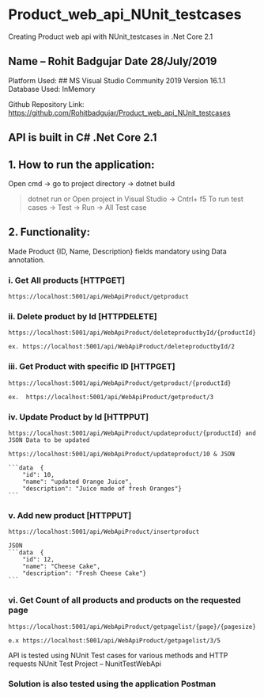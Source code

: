 # Product_web_api_NUnit_testcases
Creating Product web api with NUnit_testcases in .Net Core 2.1

 ## Name – Rohit Badgujar			             			Date   28/July/2019
 Platform Used: ## MS Visual Studio Community 2019 Version 16.1.1
 Database Used: InMemory 
 
 Github Repository Link: 
 	https://github.com/Rohitbadgujar/Product_web_api_NUnit_testcases
	
 ## API is built in C# .Net Core 2.1 

## 1.	How to run the application:
Open cmd -> go to project directory -> dotnet build 
>	dotnet run
or
Open project in Visual Studio -> Cntrl+ f5 
To run test cases -> Test -> Run -> All Test case

## 2.	Functionality:

Made Product {ID, Name, Description} fields mandatory using Data annotation.

### i.	Get All products [HTTPGET]

	https://localhost:5001/api/WebApiProduct/getproduct

### ii.	Delete product by Id [HTTPDELETE]

	https://localhost:5001/api/WebApiProduct/deleteproductbyId/{productId}
	
	ex. https://localhost:5001/api/WebApiProduct/deleteproductbyId/2

### iii.	Get Product with specific ID [HTTPGET]
	
	https://localhost:5001/api/WebApiProduct/getproduct/{productId}
	
	ex.  https://localhost:5001/api/WebApiProduct/getproduct/3

### iv.	Update Product by Id [HTTPPUT]
	
	https://localhost:5001/api/WebApiProduct/updateproduct/{productId} and JSON Data to be updated
	
	https://localhost:5001/api/WebApiProduct/updateproduct/10 & JSON 
	
	```data  {
        "id": 10,
        "name": "updated Orange Juice",
        "description": "Juice made of fresh Oranges"}
	```

### v.	Add new product [HTTPPUT]

	https://localhost:5001/api/WebApiProduct/insertproduct
	
	JSON 
	```data  {
        "id": 12,
        "name": "Cheese Cake",
        "description": "Fresh Cheese Cake"}
	```
	
### vi.	Get Count of all products and products on the requested page

	https://localhost:5001/api/WebApiProduct/getpagelist/{page}/{pagesize}

	e.x https://localhost:5001/api/WebApiProduct/getpagelist/3/5 

API is tested using NUnit Test cases for various methods and HTTP requests 
NUnit Test Project – NunitTestWebApi

### Solution is also tested using the application Postman



